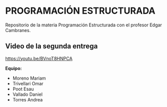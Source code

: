 # PROGRAMACIÓN ESTRUCTURADA
Repositorio de la materia Programación Estructurada con el profesor Edgar Cambranes.

## Video de la segunda entrega
https://youtu.be/BVnoT8HNPCA

**Equipo:**
- Moreno Mariam
- Trivellari Omar
- Poot Esau
- Vallado Daniel
- Torres Andrea
